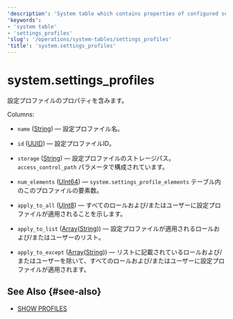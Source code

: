 ```yaml
---
'description': 'System table which contains properties of configured setting profiles.'
'keywords':
- 'system table'
- 'settings_profiles'
'slug': '/operations/system-tables/settings_profiles'
'title': 'system.settings_profiles'
---
```





# system.settings_profiles

設定プロファイルのプロパティを含みます。

Columns:
- `name` ([String](../../sql-reference/data-types/string.md)) — 設定プロファイル名。

- `id` ([UUID](../../sql-reference/data-types/uuid.md)) — 設定プロファイルID。

- `storage` ([String](../../sql-reference/data-types/string.md)) — 設定プロファイルのストレージパス。`access_control_path` パラメータで構成されています。

- `num_elements` ([UInt64](../../sql-reference/data-types/int-uint.md)) — `system.settings_profile_elements` テーブル内のこのプロファイルの要素数。

- `apply_to_all` ([UInt8](/sql-reference/data-types/int-uint#integer-ranges)) — すべてのロールおよび/またはユーザーに設定プロファイルが適用されることを示します。

- `apply_to_list` ([Array](../../sql-reference/data-types/array.md)([String](../../sql-reference/data-types/string.md))) — 設定プロファイルが適用されるロールおよび/またはユーザーのリスト。

- `apply_to_except` ([Array](../../sql-reference/data-types/array.md)([String](../../sql-reference/data-types/string.md))) — リストに記載されているロールおよび/またはユーザーを除いて、すべてのロールおよび/またはユーザーに設定プロファイルが適用されます。

## See Also {#see-also}

- [SHOW PROFILES](/sql-reference/statements/show#show-profiles)
